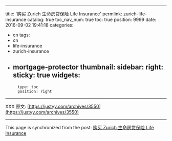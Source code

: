 
---
title: '购买 Zurich 生命房贷保险 Life Insurance'
permlink: zurich-life-insurance
catalog: true
toc_nav_num: true
toc: true
position: 9999
date: 2016-09-02 19:41:18
categories:
- cn
tags:
- cn
- life-insurance
- zurich-insurance
- mortgage-protector
thumbnail: 
sidebar:
    right:
        sticky: true
widgets:
    -
        type: toc
        position: right
---


XXX 原文: [https://justyy.com/archives/3550](https://justyy.com/archives/3550)

- - -

This page is synchronized from the post: [购买 Zurich 生命房贷保险 Life Insurance](https://steemit.com/@justyy/zurich-life-insurance)
